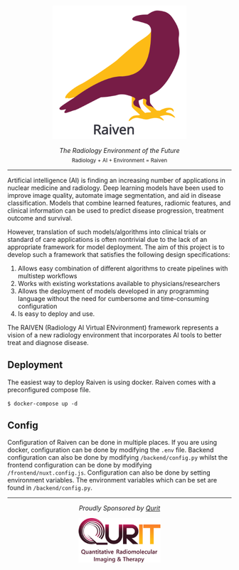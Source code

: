 <p align="center">
  <img src="./assets/raiven-logo-text.svg" alt="Raiven Logo" style="height:300px"/>
</p>
<p align="center">
  <em>The Radiology Environment of the Future</em></br>
  <sub>Radiology + AI + Environment  = Raiven</sub>
</p>
<p align="center">
</p>

---

Artificial intelligence (AI) is finding an increasing number of applications in nuclear medicine and radiology. Deep 
learning models have been used to improve image quality, automate image segmentation, and aid in disease classification.
Models that combine learned features, radiomic features, and clinical information can be used to predict disease progression,
treatment outcome and survival. 

However, translation of such models/algorithms into clinical trials or standard of care applications is often nontrivial
due to the lack of an appropriate framework for model deployment. The aim of this project is to develop such a framework
that satisfies the following design specifications: 
1. Allows easy combination of different algorithms to create pipelines with multistep workflows
2. Works with existing workstations available to physicians/researchers 
3. Allows the deployment of models developed in any programming language without the need for cumbersome and time-consuming configuration 
4. Is easy to deploy and use. 
   
The RAIVEN (Radiology AI Virtual ENvironment) framework represents a vision of a new radiology environment that 
incorporates AI tools to better treat and diagnose disease.

## Deployment

The easiest way to deploy Raiven is using docker. Raiven comes with a preconfigured compose file.

<div class="termy">

```console
$ docker-compose up -d
```

</div>

## Config

Configuration of Raiven can be done in multiple places. If you are using docker, configuration
can be done by modifying the `.env` file. Backend configuration can also be done by modifying `/backend/config.py` whilst
the frontend configuration can be done by modifying `/frontend/nuxt.config.js`. Configuration can also be done by
setting environment variables. The environment variables which can be set are found in `/backend/config.py`.

---

<p align="center">
  <em>Proudly Sponsored by <a href="https://qurit.ca">Qurit</a></em>
</p>
<p align="center">
  <img src="./assets/qurit-logo-text.png" alt="Qurit Logo" style="max-height: 100px" />
</p>
